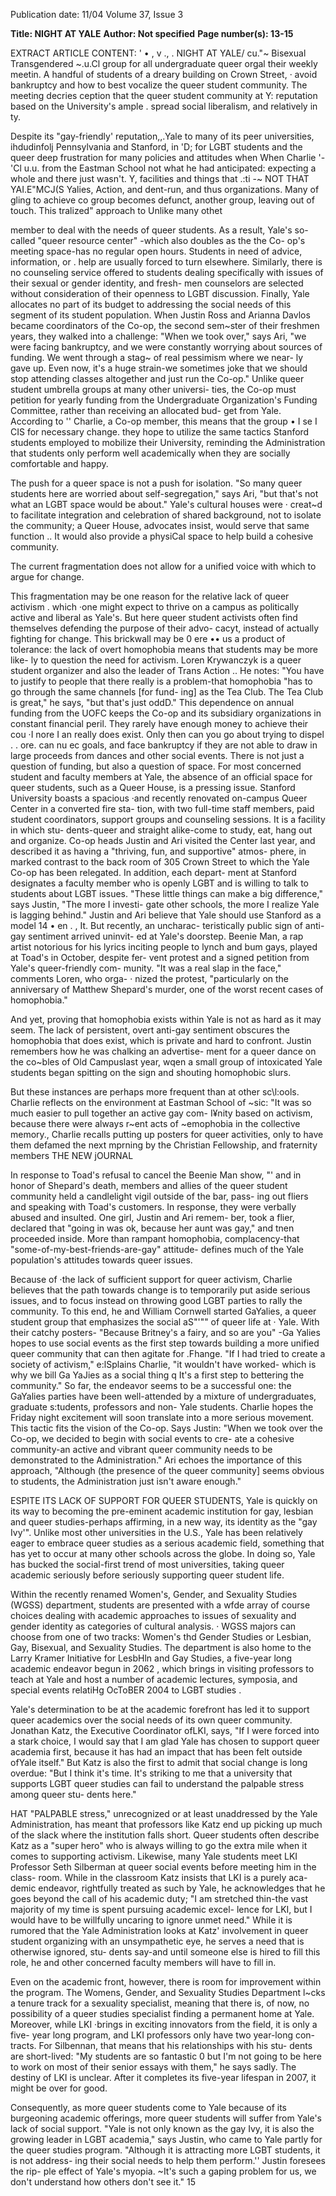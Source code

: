 Publication date: 11/04
Volume 37, Issue 3

**Title: NIGHT AT YALE**
**Author: Not specified**
**Page number(s): 13-15**

EXTRACT ARTICLE CONTENT:
' 
• 
, 
v 
., 
. 
NIGHT AT YALE/ cu."~ 
Bisexual Transgendered 
~.u.Cl group for all undergraduate queer orgal 
their weekly meetin. A handful of students 
of a dreary building on Crown Street, · 
avoid bankruptcy and how to best vocalize the 
queer student community. The meeting decries 
ception that the queer student community at Y: 
reputation based on the University's ample . 
spread social liberalism, and relatively in 
ty. 


Despite its "gay-friendly' reputation,,.Yale 
to many of its peer universities, ihdudinfolj 
Pennsylvania and Stanford, in 
'D; 
for LGBT students and the queer 
deep frustration for many 
policies and attitudes when 
When Charlie '-'Cl u.u. 
from the Eastman School 
not what he had anticipated: 
expecting a whole 
and there just wasn't. Y, 
facilities and things that 
.:ti 
-~ 
NOT THAT YAI.E"MCJ(S 
Yalies, 
Action, and 
dent-run, and thus 
organizations. Many of 
gling to achieve co 
group becomes defunct, 
another group, leaving 
out of touch. This 
tralized" approach to 
Unlike many othet 

member to deal with the needs of queer students. As a result, Yale's 
so-called "queer resource center" -which also doubles as the the Co-
op's meeting space-has no regular open hours. Students in need of 
advice, information, or . help are usually forced to turn elsewhere. 
Similarly, there is no counseling service offered to students dealing 
specifically with issues of their sexual or gender identity, and fresh-
men counselors are selected without consideration of their openness 
to LGBT discussion. Finally, Yale allocates no part of its budget to 
addressing the social needs of this segment of its student population. 
When Justin Ross and Arianna Davlos became coordinators of 
the Co-op, the second sem~ster of their freshmen years, they walked 
into a challenge: "When we took over," says Ari, "we were facing 
bankruptcy, and we were constantly worrying about sources of 
funding. We went through a stag~ of real pessimism where we near-
ly gave up. Even now, it's a huge strain-we sometimes joke that we 
should stop attending classes altogether and just run the Co-op." 
Unlike queer student umbrella groups at many other universi-
ties, the Co-op must petition for yearly funding from the 
Undergraduate 
Organization's 
Funding 
Committee, rather than 
receiving an allocated bud-
get from Yale. According to '' 
Charlie, a Co-op member, 
this means that the group 
• I se 
I CIS 
for necessary change. they hope to utilize the same tactics Stanford 
students employed to mobilize their University, reminding the 
Administration that students only perform well academically when 
they are socially comfortable and happy. 

The push for a queer space is not a push for isolation. "So 
many queer students here are worried about self-segregation," says 
Ari, "but that's not what an LGBT space would be about." Yale's 
cultural houses were · creat~d to facilitate integration and celebration 
of shared background, not to isolate the community; a Queer 
House, advocates insist, would serve that same function .. It would 
also provide a physiCal space to help build a cohesive community. 

The current fragmentation does not allow for a unified voice with 
which to argue for change. 

This fragmentation may be one reason for the relative lack of 
queer activism . which ·one might expect to thrive on a campus as 
politically active and liberal as Yale's. But here queer student 
activists often find themselves defending the purpose of their advo-
cacyt, instead of actually fighting for change. This brickwall may be 
0 
ere 
•• 
us 
a product of tolerance: the lack 
of overt homophobia means 
that students may be more like-
ly to question the need for 
activism. Loren Krywanczyk is 
a queer student organizer and 
also the leader of Trans Action .. 
He notes: "You have to justify 
to people that there really is a 
problem-that 
homophobia 
"has to go through the 
same channels [for fund-
ing] as the Tea Club. The 
Tea Club is great," he says, 
"but that's just oddD." This 
dependence 
on 
annual 
funding from the UOFC 
keeps the Co-op and its 
subsidiary organizations in 
constant financial peril. 
They rarely have enough 
money to achieve their 
cou 
·I nore 
I 
an 
really does exist. Only then can 
you go about trying to dispel 
. . 
ore. 
can nu 
ec 
goals, and face bankruptcy 
if they are not able to draw 
in large proceeds from dances and other social events. 
There is not just a question of funding, but also a question of 
space. For most concerned student and faculty members at Yale, the 
absence of an official space for queer students, such as a Queer 
House, is a pressing issue. Stanford University boasts a spacious ·and 
recently renovated on-campus Queer Center in a converted fire sta-
tion, with two full-time staff members, paid student coordinators, 
support groups and counseling sessions. It is a facility in which stu-
dents-queer and straight alike-come to study, eat, hang out and 
organize. Co-op heads Justin and Ari visited the Center last year, 
and described it as having a "thriving, fun, and supportive" atmos-
phere, in marked contrast to the back room of 305 Crown Street to 
which the Yale Co-op has been relegated. In addition, each depart-
ment at Stanford designates a faculty member who is openly LGBT 
and is willing to talk to students about LGBT issues. "These little 
things can make a big difference," says Justin, "The more I investi-
gate other schools, the more I realize Yale is lagging behind." 
Justin and Ari believe that Yale should use Stanford as a model 
14 
• en 
. , 
It. 
But recently, an uncharac-
teristically public sign of anti-
gay sentiment arrived uninvit-
ed at Yale's doorstep. Beenie 
Man, a rap artist notorious for 
his lyrics inciting people to 
lynch and bum gays, played at 
Toad's in October, despite fer-
vent protest and a signed petition from Yale's queer-friendly com-
munity. "It was a real slap in the face," comments Loren, who orga- · 
nized the protest, "particularly on the anniversary of Matthew 
Shepard's murder, one of the worst recent cases of homophobia." 

And yet, proving that homophobia exists within Yale is not as 
hard as it may seem. The lack of persistent, overt anti-gay sentiment 
obscures the homophobia that does exist, which is private and hard 
to confront. Justin remembers how he was chalking an advertise-
ment for a queer dance on the co~bles of Old Campuslast year, 
wqen a small group of intoxicated Yale students began spitting on 
the sign and shouting homophobic slurs. 

But these instances are perhaps more frequent than at other 
sc\l:ools. Charlie reflects on the environment at Eastman School of 
~sic: "It was so much easier to pull together an active gay com-
I¥nity based on activism, because there were always r~ent acts of 
~emophobia in the collective memory., Charlie recalls putting up 
posters for queer activities, only to have them defamed the next 
mprning by the Christian Fellowship, and fraternity members 
THE NEW jOURNAL 

In response to Toad's refusal to cancel the Beenie Man show, 
"' 
and in honor of Shepard's death, members and allies of the queer 
student community held a candlelight vigil outside of the bar, pass-
ing out fliers and speaking with Toad's customers. In response, they 
were verbally abused and insulted. One girl, Justin and Ari remem-
ber, took a flier, declared that "going in was ok, because her aunt was 
gay," and tnen proceeded inside. More than rampant homophobia, 
complacency-that "some-of-my-best-friends-are-gay" attitude-
defines much of the Yale population's attitudes towards queer issues. 


Because of ·the lack of sufficient support for queer activism, 
Charlie believes that the path towards change is to temporarily put 
aside serious issues, and to focus instead on throwing 
good LGBT parties to rally the community. To this 
end, he and William Cornwell started GaYalies, a 
queer student group that emphasizes the social aS"'"" 
of queer life at · Yale. With their catchy posters-
"Because Britney's a fairy, and so are you" -Ga Yalies 
hopes to use social events as the first step towards 
building a more unified queer community that can then 
agitate for .Fhange. "If I had tried to create a society of 
activism," e:lSplains Charlie, "it wouldn't have worked-
which is why we bill Ga YaJies as a social thing q It's a first 
step to bettering the community." So far, the endeavor seems to be 
a successful one: the GaYalies parties have been well-attended by a 
mixture of undergraduates, graduate s:tudents, professors and non-
Yale students. Charlie hopes the Friday night excitement will soon 
translate into a more serious movement. 
This tactic fits the vision of the Co-op. Says Justin: "When we 
took over the Co-op, we decided to begin with social events to cre-
ate a cohesive community-an active and vibrant queer community 
needs to be demonstrated to the Administration." Ari echoes the 
importance of this approach, "Although (the presence of the queer 
community] seems obvious to students, the Administration just 
isn't aware enough." 

ESPITE ITS LACK OF SUPPORT FOR QUEER STUDENTS, Yale is 
quickly on its way to becoming the pre-eminent academic 
institution for gay, lesbian and queer studies-perhaps 
affirming, in a new way, its identity as the "gay Ivy'". Unlike most 
other universities in the U.S., Yale has been relatively eager to 
embrace queer studies as a serious academic field, something that 
has yet to occur at many other schools across the globe. In doing so, 
Yale has bucked the social-first trend of most universities, taking 
queer academic seriously before seriously supporting queer 
student life. 

Within the recently renamed Women's, Gender, and Sexuality 
Studies (WGSS) department, students are presented with a wfde 
array of course choices dealing with academic approaches to issues 
of sexuality and gender identity as categories of cultural analysis. 
· WGSS majors can choose from one of two tracks: Women's thd 
Gender Studies or Lesbian, Gay, Bisexual, and Sexuality Studies. The 
department is also home to the Larry Kramer Initiative for LesbHln 
and Gay Studies, a five-year long academic endeavor begun in 2062 
, which brings in visiting professors to teach at Yale and host a 
number of academic lectures, symposia, and special events relatiHg 
OcToBER 2004 
to LGBT studies . 

Yale's determination to be at the academic forefront has led it 
to support queer academics over the social needs of its own queer 
community. Jonathan Katz, the Executive Coordinator ofLKI, says, 
"If I were forced into a stark choice, I would say that I am glad Yale 
has chosen to support queer academia first, because it has had an 
impact that has been felt outside ofYale itself." But Katz is also the 
first to admit that social change is 
long overdue: "But I think it's 
time. It's striking to me that a 
university 
that 
supports 
LGBT queer studies can fail to 
understand the palpable 
stress among queer stu-
dents here." 

HAT "PALPABLE stress," unrecognized or at least unaddressed by 
the Yale Administration, has meant that professors like Katz 
end up picking up much of the slack where the institution 
falls short. Queer students often describe Katz as a "super hero" who 
is always willing to go the extra mile when it comes to supporting 
activism. Likewise, many Yale students meet LKI Professor Seth 
Silberman at queer social events before meeting him in the class-
room. While in the classroom Katz insists that LKI is a purely aca-
demic endeavor, rightfully treated as such by Yale, he acknowledges 
that he goes beyond the call of his academic duty; "I am stretched 
thin-the vast majority of my time is spent pursuing academic excel-
lence for LKI, but I would have to be willfully uncaring to ignore 
unmet need." While it is rumored that the Yale Administration 
looks at Katz' involvement in queer student organizing with an 
unsympathetic eye, he serves a need that is otherwise ignored, stu-
dents say-and until someone else is hired to fill this role, he and 
other concerned faculty members will have to fill in. 

Even on the academic front, however, there is room for 
improvement within the program. The Womens, Gender, and 
Sexuality Studies Department l~cks a tenure track for a sexuality 
specialist, meaning that there is, of now, no possibility of a queer 
studies specialist finding a permanent home at Yale. Moreover, while 
LKI ·brings in exciting innovators from the field, it is only a five-
year long program, and LKI professors only have two year-long con-
tracts. For Silbennan, that means that his relationships with his stu-
dents are short-lived: "My students are so fantastic 0 but I'm not 
going to be here to work on most of their senior essays with them," 
he says sadly. The destiny of LKI is unclear. After it completes its 
five-year 
lifespan 
in 
2007, 
it 
might 
be 
over 
for good. 

Consequently, as more queer students come to Yale because of 
its burgeoning academic offerings, more queer students will suffer 
from Yale's lack of social support. "Yale is not only known as the 
gay Ivy, it is also the growing leader in LGBT academia," says 
Justin, who came to Yale partly for the queer studies program. 
"Although it is attracting more LGBT students, it is not address-
ing their social needs to help them perform.'' Justin foresees the rip-
ple effect of Yale's myopia. ~It's such a gaping problem for us, we 
don't understand how others don't see it." 
15
